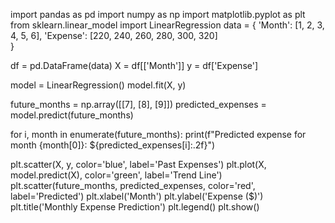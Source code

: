 import pandas as pd
import numpy as np
import matplotlib.pyplot as plt
from sklearn.linear_model import LinearRegression
data = {
    'Month': [1, 2, 3, 4, 5, 6], 
    'Expense': [220, 240, 260, 280, 300, 320]  
}

df = pd.DataFrame(data)
X = df[['Month']] 
y = df['Expense']   

model = LinearRegression()
model.fit(X, y)

future_months = np.array([[7], [8], [9]]) 
predicted_expenses = model.predict(future_months)

for i, month in enumerate(future_months):
    print(f"Predicted expense for month {month[0]}: ${predicted_expenses[i]:.2f}")

plt.scatter(X, y, color='blue', label='Past Expenses')
plt.plot(X, model.predict(X), color='green', label='Trend Line')
plt.scatter(future_months, predicted_expenses, color='red', label='Predicted')
plt.xlabel('Month')
plt.ylabel('Expense ($)')
plt.title('Monthly Expense Prediction')
plt.legend()
plt.show()
